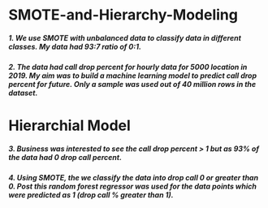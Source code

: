 # SMOTE-and-Hierarchy-Modeling

##### 1. We use SMOTE with unbalanced data to classify data in different classes. My data had 93:7 ratio of 0:1.
##### 2. The data had call drop percent for hourly data for 5000 location in 2019. My aim was to build a machine learning model to predict call drop percent for future. Only a sample was used out of 40 million rows in the dataset.

# Hierarchial Model

##### 3. Business was interested to see the call drop percent > 1 but as 93% of the data had 0 drop call percent.
##### 4. Using SMOTE, the we classify the data into drop call 0 or greater than 0. Post this random forest regressor was used for the data points which were predicted as 1 (drop call % greater than 1).
